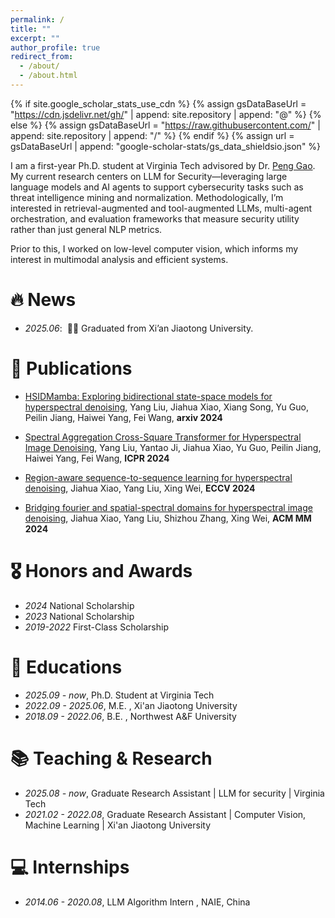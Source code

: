 ```yaml
---
permalink: /
title: ""
excerpt: ""
author_profile: true
redirect_from: 
  - /about/
  - /about.html
---
```


{% if site.google_scholar_stats_use_cdn %}
{% assign gsDataBaseUrl = "https://cdn.jsdelivr.net/gh/" | append: site.repository | append: "@" %}
{% else %}
{% assign gsDataBaseUrl = "https://raw.githubusercontent.com/" | append: site.repository | append: "/" %}
{% endif %}
{% assign url = gsDataBaseUrl | append: "google-scholar-stats/gs_data_shieldsio.json" %}

<span class='anchor' id='about-me'></span>

I am a first-year Ph.D. student at Virginia Tech advisored by Dr. [Peng Gao](https://people.cs.vt.edu/penggao/). My current research centers on LLM for Security—leveraging large language models and AI agents to support cybersecurity tasks such as threat intelligence mining and normalization. Methodologically, I’m interested in retrieval-augmented and tool-augmented LLMs, multi-agent orchestration, and evaluation frameworks that measure security utility rather than just general NLP metrics.

Prior to this, I worked on low-level computer vision, which informs my interest in multimodal analysis and efficient systems.


# 🔥 News
- *2025.06*: &nbsp;🎉🎉 Graduated from Xi’an Jiaotong University. 

# 📝 Publications 

- [HSIDMamba: Exploring bidirectional state-space models for hyperspectral denoising](https://arxiv.org/abs/2404.09697), Yang Liu, Jiahua Xiao, Xiang Song, Yu Guo, Peilin Jiang, Haiwei Yang, Fei Wang, **arxiv 2024**

- [Spectral Aggregation Cross-Square Transformer for Hyperspectral Image Denoising](https://link.springer.com/chapter/10.1007/978-3-031-78354-8_29), Yang Liu, Yantao Ji, Jiahua Xiao, Yu Guo, Peilin Jiang, Haiwei Yang, Fei Wang, **ICPR 2024**

- [Region-aware sequence-to-sequence learning for hyperspectral denoising](https://link.springer.com/chapter/10.1007/978-3-031-73027-6_13), Jiahua Xiao, Yang Liu, Xing Wei, **ECCV 2024**

- [Bridging fourier and spatial-spectral domains for hyperspectral image denoising](https://dl.acm.org/doi/abs/10.1145/3664647.3681461), Jiahua Xiao, Yang Liu, Shizhou Zhang, Xing Wei, **ACM MM 2024**

# 🎖 Honors and Awards
- *2024* National Scholarship
- *2023* National Scholarship
- *2019-2022* First-Class Scholarship

# 📖 Educations
- *2025.09 - now*, Ph.D. Student at Virginia Tech
- *2022.09 - 2025.06*, M.E. , Xi'an Jiaotong University
- *2018.09 - 2022.06*, B.E. , Northwest A&F University

# 📚 Teaching & Research
- *2025.08 - now*, Graduate Research Assistant | LLM for security | Virginia Tech 
- *2021.02 - 2022.08*, Graduate Research Assistant | Computer Vision, Machine Learning | Xi'an Jiaotong University

# 💻 Internships
- *2014.06 - 2020.08*, LLM Algorithm Intern , NAIE, China